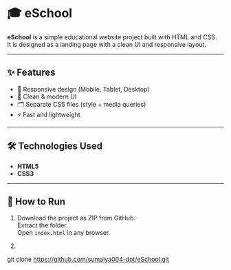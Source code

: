 # 🎓 eSchool

**eSchool** is a simple educational website project built with HTML and CSS.  
It is designed as a landing page with a clean UI and responsive layout.

---

## ✨ Features
- 📱 Responsive design (Mobile, Tablet, Desktop)
- 🎨 Clean & modern UI
- 🗂️ Separate CSS files (style + media queries)
- ⚡ Fast and lightweight

---

## 🛠️ Technologies Used
- **HTML5**
- **CSS3**

---


## 🚀 How to Run
  1. Download the project as ZIP from GitHub.  
     Extract the folder.  
     Open `index.html` in any browser.
     
  2. ```bash
   git clone https://github.com/sumaiya004-dot/eSchool.git

   
